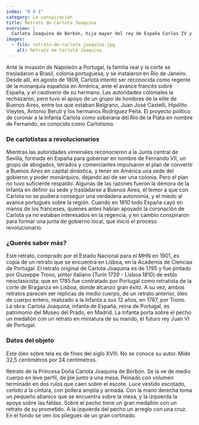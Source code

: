```yaml
---
index: "0 4 1"
category: La conspiración
title: Retrato de Carlota Joaquina
overview: |
  Carlota Joaquina de Borbón, hija mayor del rey de España Carlos IV y hermana quien sería Fernando VII, se casó con el príncipe de Braganza, luego rey de Portugal con el nombre de Juan VI. En 1808, cuando Napoleón invadió España y tomó prisionero a Fernando VII, ella se propuso como heredera legítima y depositaria de los derechos de la dinastía borbónica española en América, para gobernar en Buenos Aires.
images:
  - file: retrato-de-carlota-joaquina.jpg
    alt: Retrato de Carlota Joaquina
---
```


Ante la invasión de Napoleón a Portugal, la familia real y la corte se trasladaron a Brasil, colonia portuguesa, y se instalaron en Río de Janeiro. Desde allí, en agosto de 1808, Carlota intentó ser reconocida como regente de la monarquía española en América, ante el avance francés sobre España, y el cautiverio de su hermano. Las autoridades coloniales la rechazaron, pero tuvo el apoyo de un grupo de hombres de la elite de Buenos Aires, entre los que estaban Belgrano, Juan José Castelli, Hipólito Vieytes, Antonio Beruti y los hermanos Rodríguez Peña. El proyecto político de coronar a la Infanta Carlota como soberana del Río de la Plata en nombre de Fernando, es conocido como Carlotismo.

### De carlotistas a revolucionarios
Mientras las autoridades virreinales reconocieron a la Junta central de Sevilla, formada en España para gobernar en nombre de Fernando VII, un grupo de abogados, letrados y comerciantes impulsaron el plan de convertir a Buenos Aires en capital dinástica, y tener en América una sede del gobierno y poder monárquico, dejando así de ser una colonia. Pero el plan no tuvo suficiente respaldo. Algunas de las razones fueron la demora de la Infanta en definir su sede y trasladarse a Buenos Aires, el temor a que con Carlota no se pudiera conseguir una verdadera autonomía, y el miedo al avance portugués sobre la región. Cuando en 1810 todo España cayó en manos de los franceses, quienes antes habían apoyado la coronación de Carlota ya no estaban interesados en la regencia, y en cambio conspiraron para formar una junta de gobierno local, que inició el proceso revolucionario. 

### ¿Querés saber más?
Este retrato, comprado por el Estado Nacional para el MHN en 1901, es copia de un retrato que se encuentra en Lisboa, en la Academia de Ciencias de Portugal. El retrato original de Carlota Joaquina es de 1795 y fue pintado por Giuseppe Trono, pintor italiano (Turín 1739 - Lisboa 1810) de estilo neoclasicista; que en 1785 fue contratado por Portugal como retratista de la corte de Braganza en Lisboa, donde alcanzó gran éxito.  A su vez, ambos retratos parecen ser réplicas de medio cuerpo, de un retrato anterior, óleo de cuerpo entero, realizado a la infanta a sus 12 años, en 1787, por Trono. La obra: Carlota Joaquina, infanta de España, reina de Portugal, es patrimonio del Museo del Prado, en Madrid. La Infanta porta sobre el pecho un medallón con un retrato en miniatura de su marido, el futuro rey Juan VI de Portugal.

### Datos del objeto
Este óleo sobre tela es de fines del siglo XVIII. No se conoce su autor. Mide
32,5 centímetros por 24 centímetros. 


Retrato de la Princesa Doña Carlota Joaquina de Borbón.  Se la ve de medio cuerpo en leve perfil, de pie junto a una mesa. Peinado con volumen terminado en dos rulos que caen sobre el escote. Luce vestido escotado, ceñido a la cintura, con pollera amplia y armada. Con la mano derecha toma un pequeño abanico que se encuentra sobre la mesa, y la izquierda la apoya sobre las faldas. Sobre el pecho tiene un gran medallón con un retrato de su prometido. A la izquierda del pecho un arreglo con una cruz. En el fondo se ven los pliegues de un gran cortinado.


